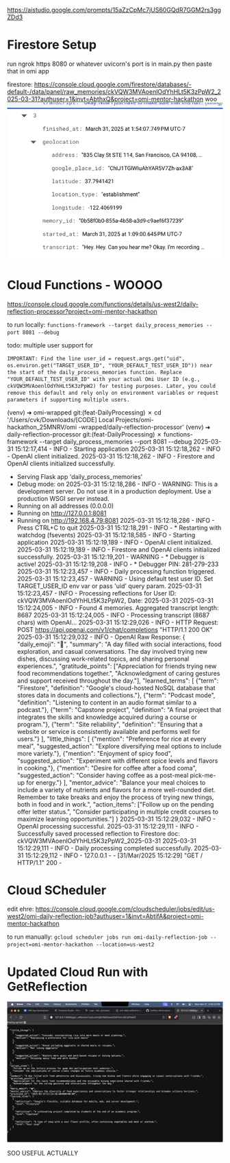 https://aistudio.google.com/prompts/15aZzCpMc7jUS60GQdR7GGM2rs3ggZDd3

# Firestore Setup
run ngrok https 8080 or whatever uvicorn's port is in main.py then paste that in omi app

firestore: https://console.cloud.google.com/firestore/databases/-default-/data/panel/raw_memories/ckVQW3MVAoenlOdYhHLt5K3zPpW2_2025-03-31?authuser=1&invt=AbthxQ&project=omi-mentor-hackathon
woo
![alt text](image.png)

# Cloud Functions - WOOOO
https://console.cloud.google.com/functions/details/us-west2/daily-reflection-processor?project=omi-mentor-hackathon


to run locally: `functions-framework --target daily_process_memories --port 8081 --debug`


todo:
multiple user support for
```
IMPORTANT: Find the line user_id = request.args.get("uid", os.environ.get("TARGET_USER_ID", "YOUR_DEFAULT_TEST_USER_ID")) near the start of the daily_process_memories function. Replace "YOUR_DEFAULT_TEST_USER_ID" with your actual Omi User ID (e.g., ckVQW3MVAoenlOdYhHLt5K3zPpW2) for testing purposes. Later, you could remove this default and rely only on environment variables or request parameters if supporting multiple users.
```

(venv) ➜  omi-wrapped git:(feat-DailyProcessing) ✗ cd '/Users/cvk/Downloads/[CODE] Local Projects/omi-hackathon_25MNRV/omi
-wrapped/daily-reflection-processor'
(venv) ➜  daily-reflection-processor git:(feat-DailyProcessing) ✗ functions-framework --target daily_process_memories --port 8081 --debug
2025-03-31 15:12:17,414 - INFO - Starting application
2025-03-31 15:12:18,262 - INFO - OpenAI client initialized.
2025-03-31 15:12:18,262 - INFO - Firestore and OpenAI clients initialized successfully.
 * Serving Flask app 'daily_process_memories'
 * Debug mode: on
2025-03-31 15:12:18,286 - INFO - WARNING: This is a development server. Do not use it in a production deployment. Use a production WSGI server instead.
 * Running on all addresses (0.0.0.0)
 * Running on http://127.0.0.1:8081
 * Running on http://192.168.4.79:8081
2025-03-31 15:12:18,286 - INFO - Press CTRL+C to quit
2025-03-31 15:12:18,291 - INFO -  * Restarting with watchdog (fsevents)
2025-03-31 15:12:18,585 - INFO - Starting application
2025-03-31 15:12:19,189 - INFO - OpenAI client initialized.
2025-03-31 15:12:19,189 - INFO - Firestore and OpenAI clients initialized successfully.
2025-03-31 15:12:19,201 - WARNING -  * Debugger is active!
2025-03-31 15:12:19,208 - INFO -  * Debugger PIN: 281-279-233
2025-03-31 15:12:23,457 - INFO - Daily processing function triggered.
2025-03-31 15:12:23,457 - WARNING - Using default test user ID. Set TARGET_USER_ID env var or pass 'uid' query param.
2025-03-31 15:12:23,457 - INFO - Processing reflections for User ID: ckVQW3MVAoenlOdYhHLt5K3zPpW2, Date: 2025-03-31
2025-03-31 15:12:24,005 - INFO - Found 4 memories. Aggregated transcript length: 8687
2025-03-31 15:12:24,005 - INFO - Processing transcript (8687 chars) with OpenAI...
2025-03-31 15:12:29,026 - INFO - HTTP Request: POST https://api.openai.com/v1/chat/completions "HTTP/1.1 200 OK"
2025-03-31 15:12:29,032 - INFO - OpenAI Raw Response: {
    "daily_emoji": "🍜",
    "summary": "A day filled with social interactions, food exploration, and casual conversations. The day involved trying new dishes, discussing work-related topics, and sharing personal experiences.",
    "gratitude_points": ["Appreciation for friends trying new food recommendations together.", "Acknowledgment of caring gestures and support received throughout the day."],
    "learned_terms": [
        {"term": "Firestore", "definition": "Google's cloud-hosted NoSQL database that stores data in documents and collections."},
        {"term": "Podcast mode", "definition": "Listening to content in an audio format similar to a podcast."},
        {"term": "Capstone project", "definition": "A final project that integrates the skills and knowledge acquired during a course or program."},
        {"term": "Site reliability", "definition": "Ensuring that a website or service is consistently available and performs well for users."}
    ],
    "little_things": [
        {"mention": "Preference for rice at every meal", "suggested_action": "Explore diversifying meal options to include more variety."},
        {"mention": "Enjoyment of spicy food", "suggested_action": "Experiment with different spice levels and flavors in cooking."},
        {"mention": "Desire for coffee after a food coma", "suggested_action": "Consider having coffee as a post-meal pick-me-up for energy."}
    ],
    "mentor_advice": "Balance your meal choices to include a variety of nutrients and flavors for a more well-rounded diet. Remember to take breaks and enjoy the process of trying new things, both in food and in work.",
    "action_items": ["Follow up on the pending offer letter status.", "Consider participating in multiple credit courses to maximize learning opportunities."]
}
2025-03-31 15:12:29,032 - INFO - OpenAI processing successful.
2025-03-31 15:12:29,111 - INFO - Successfully saved processed reflection to Firestore doc: ckVQW3MVAoenlOdYhHLt5K3zPpW2_2025-03-31
2025-03-31 15:12:29,111 - INFO - Daily processing completed successfully.
2025-03-31 15:12:29,112 - INFO - 127.0.0.1 - - [31/Mar/2025 15:12:29] "GET / HTTP/1.1" 200 -

# Cloud SCheduler
edit ehre: https://console.cloud.google.com/cloudscheduler/jobs/edit/us-west2/omi-daily-reflection-job?authuser=1&invt=AbtifA&project=omi-mentor-hackathon

to run manually: `gcloud scheduler jobs run omi-daily-reflection-job --project=omi-mentor-hackathon --location=us-west2`

# Updated Cloud Run with GetReflection
![alt text](image-1.png)

SOO USEFUL ACTUALLY